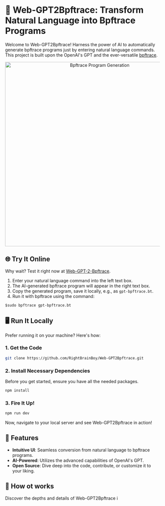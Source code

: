 # 🚀 Web-GPT2Bpftrace: Transform Natural Language into Bpftrace Programs

Welcome to Web-GPT2Bpftrace! Harness the power of AI to automatically generate bpftrace programs just by entering natural language commands. This project is built upon the OpenAI's GPT and the ever-versatile [bpftrace](https://github.com/iovisor/bpftrace).

<p align="center">
  <img src="./public/gpt2bpftrace.png" alt="Bpftrace Program Generation" width="600"/>
</p>

## 🌐 **Try It Online**
Why wait? Test it right now at [Web-GPT-2-Bpftrace](https://gpt-2-bpftrace.vercel.app/).

1. Enter your natural language command into the left text box.
2. The AI-generated bpftrace program will appear in the right text box.
3. Copy the generated program, save it locally, e.g., as `gpt-bpftrace.bt`.
4. Run it with bpftrace using the command:

```console
$sudo bpftrace gpt-bpftrace.bt
```

## 🖥 **Run It Locally**
Prefer running it on your machine? Here's how:

### **1. Get the Code**

```bash
git clone https://github.com/RightBrainBoy/Web-GPT2Bpftrace.git
```

### **2. Install Necessary Dependencies**
Before you get started, ensure you have all the needed packages.

```bash
npm install
```

### **3. Fire It Up!**

```bash
npm run dev
```
Now, navigate to your local server and see Web-GPT2Bpftrace in action!

## 🌟 **Features**
- **Intuitive UI**: Seamless conversion from natural language to bpftrace programs.
- **AI-Powered**: Utilizes the advanced capabilities of OpenAI's GPT.
- **Open Source**: Dive deep into the code, contribute, or customize it to your liking.

## 📖 **How ot works**
Discover the depths and details of Web-GPT2Bpftrace i